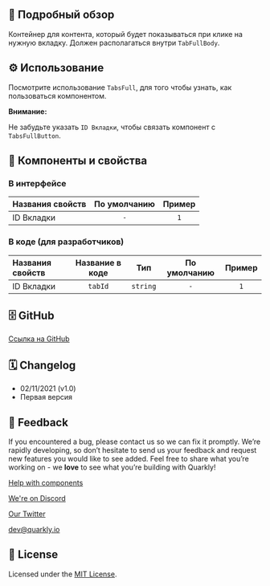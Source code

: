 ## 📖 Подробный обзор

Контейнер для контента, который будет показываться при клике на нужную вкладку. Должен располагаться внутри `TabFullBody`.

## ⚙️ Использование

Посмотрите использование `TabsFull`, для того чтобы узнать, как пользоваться компонентом.

**Внимание:**

Не забудьте указать `ID Вкладки`, чтобы связать компонент с `TabsFullButton`.

## 🧩 Компоненты и свойства

### В интерфейсе

| Названия свойств | По умолчанию | Пример |
| :--------------- | :----------: | :----: |
| ID Вкладки       |     `-`      |  `1`   |

### В коде (для разработчиков)

| Названия свойств | Название в коде |   Тип    | По умолчанию | Пример |
| :--------------- | :-------------: | :------: | :----------: | :----: |
| ID Вкладки       |     `tabId`     | `string` |     `-`      |  `1`   |

## 🗄 GitHub

[Ссылка на GitHub](https://github.com/quarkly/community-kit/blob/master/src/TabsFullContent)

## 🗓 Changelog

-   02/11/2021 (v1.0)
-   Первая версия

## 📮 Feedback

If you encountered a bug, please contact us so we can fix it promptly. We’re rapidly developing, so don’t hesitate to send us your feedback and request new features you would like to see added. Feel free to share what you’re working on - we **love** to see what you’re building with Quarkly!

[Help with components](https://community.quarkly.io/c/requests/11)

[We're on Discord](https://discord.gg/f9KhSMGX)

[Our Twitter](https://twitter.com/quarklyapp)

[dev@quarkly.io](mailto:dev@quarkly.io)

## 📝 License

Licensed under the [MIT License](https://raw.githubusercontent.com/quarkly/community-kit/master/LICENSE).

